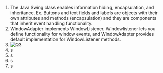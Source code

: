 1. The Java Swing class enables information hiding, encapsulation, and inheritance. Ex. Buttons and text fields and labels are objects with their own attributes and methods (encapsulation) and they are components that inherit event handling functionality.
2. WindowAdapter implements WindowListener. Windowlistener lets you define functionality for window events, and WindowAdapter provides default implementation for WindowListener methods.  
3. ![Q3]()
4. s
5. s
6. s
7. s
